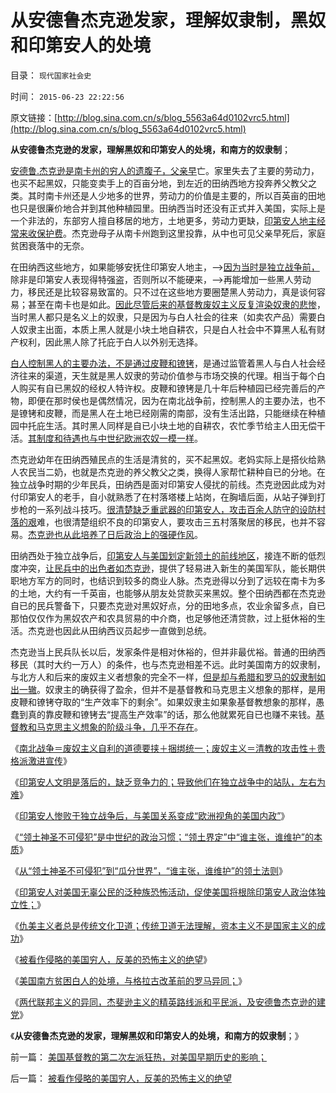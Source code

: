 # 从安德鲁杰克逊发家，理解奴隶制，黑奴和印第安人的处境

目录： `现代国家社会史` 

时间： `2015-06-23 22:22:56` 

原文链接：[http://blog.sina.com.cn/s/blog_5563a64d0102vrc5.html](http://blog.sina.com.cn/s/blog_5563a64d0102vrc5.html)

**从安德鲁杰克逊的发家，理解黑奴和印第安人的处境，和南方的奴隶制**；

[安德鲁.杰克逊是南卡州的穷人的遗腹子，父亲早](../../../2015/6/21/美国南方贫困白人的处境，与格拉古改革前的罗马异同.md)亡。家里失去了主要的劳动力，也买不起黑奴，只能变卖手上的百亩分地，到左近的田纳西地方投奔养父教父之类。其时南卡州还是人少地多的世界，劳动力的价值是主要的，所以百英亩的田地也只是很廉价地合并到其他种植园里。田纳西当时还没有正式并入美国，实际上是一个非法的，东部穷人擅自移居的地方，土地更多，劳动力更缺，[印第安人地主经常来收保护费](../../../2015/6/20/被看作侵略的美国穷人，反美的恐怖主义的绝望.md)。杰克逊母子从南卡州跑到这里投靠，从中也可见父亲早死后，家庭贫困衰落中的无奈。

在田纳西这些地方，如果能够安抚住印第安人地主，——>[因为当时是独立战争前，](../../../2015/6/14/印第安人惨败于独立战争后，与美国关系变成“欧洲视角的美国内政”；.md)除非是印第安人表现得特强盗，否则所以不能硬来，——>再能增加一些黑人劳动力，移民还是比较容易致富的。只不过在这些地方要圈楚黑人劳动力，真是谈何容易；甚至在南卡也是如此。[因此尽管后来的基督教废奴主义反复渲染奴隶的悲惨](../../../2015/5/11/基督教和马克思主义者，硬扣到美国头上的“黑奴”原罪；.md)，当时黑人都只是名义上的奴隶，只是因为与白人社会的往来（如卖农产品）需要白人奴隶主出面，本质上黑人就是小块土地自耕农，只是白人社会中不算黑人私有财产权利，因此黑人除了托庇于白人以外别无选择。

[白人控制黑人的主要办法，不是通过皮鞭和镣铐](../../../2014/9/14/从奴隶制真面目，理解意识形态政教合一的政治和信仰.md)，是通过监管着黑人与白人社会经济往来的渠道，天生就是黑人奴隶的劳动价值参与市场交换的代理。相当于每个白人购买有自已黑奴的经权人特许权。皮鞭和镣铐是几十年后种植园已经完善后的产物，即便在那时侯也是偶然情况，因为在南北战争前，控制黑人的主要办法，也不是镣铐和皮鞭，而是黑人在土地已经刚需的南部，没有生活出路，只能继续在种植园中托庇生活。其时黑人同样是自已小块土地的自耕农，农忙季节给主人田无偿干活。[其制度和待遇也与中世纪欧洲农奴一模一样](../../../2011/11/26/中世纪农奴庄园的游戏规则.md)。

杰克逊幼年在田纳西殖民点的生活是清贫的，买不起黑奴。老妈实际上是搭伙给熟人农民当二奶，也就是杰克逊的养父教父之类，换得人家帮忙耕种自已的分地。在独立战争时期的少年民兵，田纳西是面对印第安人侵扰的前线。杰克逊因此成为对付印第安人的老手，自小就熟悉了在村落塔楼上站岗，在胸墙后面，从站子弹到打步枪的一系列战斗技巧。[很清楚缺乏重武器的印第安人，攻击百余人防守的设防村落的艰](../../../2011/9/28/以色列定居点与北美移民的“擅占村”和家庭牌半自动步枪.md)难，也很清楚组织不良的印第安人，要攻击三五村落聚居的移民，也并不容易。[杰克逊也从此培养了日后政治上的强硬作风](../../../2011/8/15/碰上老大兵，有理没理说不清.md)。

田纳西处于独立战争后，[印第安人与美国划定新领土的前线地区](../../../2015/6/15/“领土神圣不可侵犯”是中世纪的政治习惯，及其含义.md)，接连不断的低烈度冲突，[让民兵中的出色者如杰克逊](../../../2011/8/15/大英帝国的屈辱和印第安人的悲惨.md)，提供了轻易进入新生的美国军队，能长期供职地方军方的同时，也结识到较多的商业人脉。杰克逊得以分到了远较在南卡为多的土地，大约有一千英亩，也能够从朋友处贷款买来黑奴。整个田纳西都在杰克逊自已的民兵警备下，只要杰克逊对黑奴好点，分的田地多点，农业余留多点，自已那怕仅仅作为黑奴农产和农具贸易的中介商，也足够他还清贷款，过上挺休裕的生活。杰克逊也因此从田纳西议员起步一直做到总统。

杰克逊当上民兵队长以后，发家条件是相对休裕的，但并非最优裕。普通的田纳西移民（其时大约一万人）的条件，也与杰克逊相差不远。此时美国南方的奴隶制，与北方人和后来的废奴主义者想象的完全不一样，[但是却与希腊和罗马的奴隶制如出一辙](../../../2014/8/26/理解罗马奴隶制，再与现代中国房奴制度的对比；.md)。奴隶主的确获得了盈余，但并不是基督教和马克思主义想象的那样，是用皮鞭和镣铐夺取的“生产效率下的剩余”。如果奴隶主如果象基督教想象的那样，愚蠢到真的靠皮鞭和镣铐去“提高生产效率”的话，那么他就累死自已也赚不来钱。[基督教和马克思主义想象的阶级斗争，几乎不存在](../../../2011/3/28/市场崩溃通向奴役之路的正反馈.md)。

《[南北战争＝废奴主义自利的道德要挟＋捆绑统一；废奴主义＝清教的攻击性＋贵格派激进宣传](../../../2015/5/17/南北战争＝废奴主义自利的道德要挟＋捆绑统一；.md)》

《[印第安人文明是落后的，缺乏竞争力的；导致他们在独立战争中的站队，左右为难](../../../2015/6/7/独立战争的根本目的，就是为了向“印第安人保护区”挺进；.md)》

《[印第安人惨败于独立战争后，与美国关系变成“欧洲视角的美国内政”](../../../2015/6/14/印第安人惨败于独立战争后，与美国关系变成“欧洲视角的美国内政”；.md)》

《[“领土神圣不可侵犯”是中世纪的政治习惯；“领土界定”中“谁主张，谁维护”的本质](../../../2015/6/15/“领土神圣不可侵犯”是中世纪的政治习惯，及其含义.md)》

《[从“领土神圣不可侵犯”到“瓜分世界”，“谁主张，谁维护”的领土法则](../../../2015/6/16/殖民主义瓜分非洲，和八国联军对庚子中国的“不瓜分”.md)》

《[印第安人对美国无辜公民的泛种族恐怖活动，促使美国将根除印第安人政治体独立性；](../../../2015/6/17/美国吞并“印第安人保护区”的幕前幕后及法理.md)》

《[仇美主义者总是传统文化卫道；传统卫道无法理解，资本主义不是国家主义的成功](../../../2015/6/18/传统文化的仇美主义者，印第安人，拉登，义和团和毛狗.md)》

《[被看作侵略的美国穷人，反美的恐怖主义的绝望](../../../2015/6/20/被看作侵略的美国穷人，反美的恐怖主义的绝望.md)》

《[美国南方贫困白人的处境，与格拉古改革前的罗马异同；](../../../2015/6/21/美国南方贫困白人的处境，与格拉古改革前的罗马异同.md)》

《[两代联邦主义的异同，杰斐逊主义的精英路线派和平民派，及安德鲁杰克逊的建党](../../../2015/6/22/杰斐逊主义的精英派和平民派，及安德鲁.杰克逊；.md)》

《**从安德鲁杰克逊的发家，理解黑奴和印第安人的处境，和南方的奴隶制**；》

前一篇： [美国基督教的第二次左派狂热，对美国早期历史的影响；](../../../2015/6/25/美国基督教的第二次左派狂热，对美国早期历史的影响；.md)

后一篇： [被看作侵略的美国穷人，反美的恐怖主义的绝望](../../../2015/6/20/被看作侵略的美国穷人，反美的恐怖主义的绝望.md)

